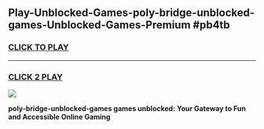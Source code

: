 
## Play-Unblocked-Games-poly-bridge-unblocked-games-Unblocked-Games-Premium #pb4tb
<h3>
<a href="https://premium.freeplayer.one?title=poly-bridge-unblocked-games&ref=12M">CLICK TO PLAY</a></h3>
<hr>

<h3>
<a href="https://premium.freeplayer.one?title=poly-bridge-unblocked-games&ref=12M">CLICK 2 PLAY</a>
  
</h3>

<a href="https://premium.freeplayer.one?title=poly-bridge-unblocked-games&ref=12M"><img src="https://clearcache.store/games.png"></a>


**poly-bridge-unblocked-games games unblocked: Your Gateway to Fun and Accessible Online Gaming**
